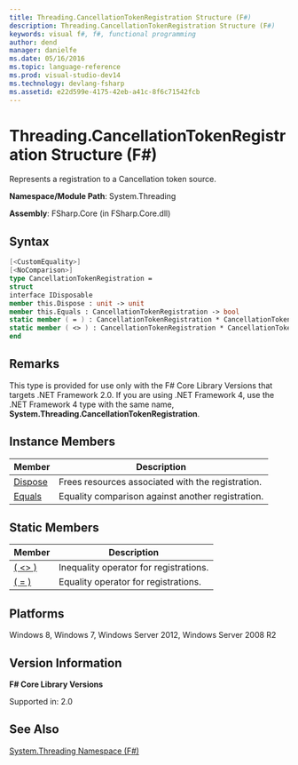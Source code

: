 ```yaml
---
title: Threading.CancellationTokenRegistration Structure (F#)
description: Threading.CancellationTokenRegistration Structure (F#)
keywords: visual f#, f#, functional programming
author: dend
manager: danielfe
ms.date: 05/16/2016
ms.topic: language-reference
ms.prod: visual-studio-dev14
ms.technology: devlang-fsharp
ms.assetid: e22d599e-4175-42eb-a41c-8f6c71542fcb 
---
```


# Threading.CancellationTokenRegistration Structure (F#)

Represents a registration to a Cancellation token source.

**Namespace/Module Path**: System.Threading

**Assembly**: FSharp.Core (in FSharp.Core.dll)


## Syntax

```fsharp
[<CustomEquality>]
[<NoComparison>]
type CancellationTokenRegistration =
struct
interface IDisposable
member this.Dispose : unit -> unit
member this.Equals : CancellationTokenRegistration -> bool
static member ( = ) : CancellationTokenRegistration * CancellationTokenRegistration -> bool
static member ( <> ) : CancellationTokenRegistration * CancellationTokenRegistration -> bool
end
```

## Remarks
This type is provided for use only with the F# Core Library Versions that targets .NET Framework 2.0. If you are using .NET Framework 4, use the .NET Framework 4 type with the same name, **System.Threading.CancellationTokenRegistration**.


## Instance Members


|Member|Description|
|------|-----------|
|[Dispose](https://msdn.microsoft.com/library/4a8a2756-e94a-4806-aa79-c61bb3fd0023)|Frees resources associated with the registration.|
|[Equals](https://msdn.microsoft.com/library/6d93f758-49a8-4920-9910-400fc8c813ad)|Equality comparison against another registration.|

## Static Members


|Member|Description|
|------|-----------|
|[( &lt;&gt; )](https://msdn.microsoft.com/library/f9a1c67d-624e-4360-81d2-024d761cde25)|Inequality operator for registrations.|
|[( = )](https://msdn.microsoft.com/library/b5a5bdc1-3015-4155-90d5-619dab2e1d85)|Equality operator for registrations.|

## Platforms
Windows 8, Windows 7, Windows Server 2012, Windows Server 2008 R2


## Version Information
**F# Core Library Versions**

Supported in: 2.0




## See Also
[System.Threading Namespace &#40;F&#35;&#41;](System.Threading-Namespace-%5BFSharp%5D.md)

